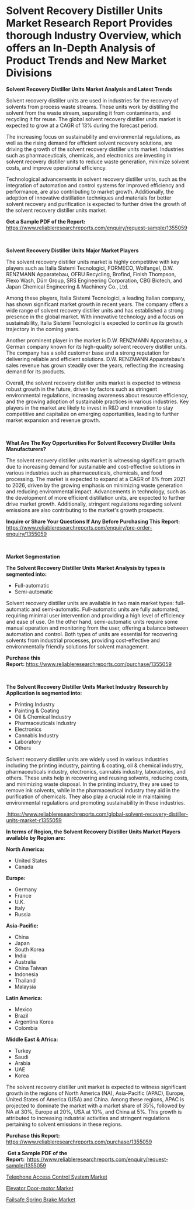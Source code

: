 <p><h1>Solvent Recovery Distiller Units Market Research Report Provides thorough Industry Overview, which offers an In-Depth Analysis of Product Trends and New Market Divisions</h1></p><p><strong>Solvent Recovery Distiller Units Market Analysis and Latest Trends</strong></p>
<p><p>Solvent recovery distiller units are used in industries for the recovery of solvents from process waste streams. These units work by distilling the solvent from the waste stream, separating it from contaminants, and recycling it for reuse. The global solvent recovery distiller units market is expected to grow at a CAGR of 13% during the forecast period.</p><p>The increasing focus on sustainability and environmental regulations, as well as the rising demand for efficient solvent recovery solutions, are driving the growth of the solvent recovery distiller units market. Industries such as pharmaceuticals, chemicals, and electronics are investing in solvent recovery distiller units to reduce waste generation, minimize solvent costs, and improve operational efficiency.</p><p>Technological advancements in solvent recovery distiller units, such as the integration of automation and control systems for improved efficiency and performance, are also contributing to market growth. Additionally, the adoption of innovative distillation techniques and materials for better solvent recovery and purification is expected to further drive the growth of the solvent recovery distiller units market.</p></p>
<p><strong>Get a Sample PDF of the Report:&nbsp;</strong> <a href="https://www.reliableresearchreports.com/enquiry/request-sample/1355059">https://www.reliableresearchreports.com/enquiry/request-sample/1355059</a></p>
<p>&nbsp;</p>
<p><strong>Solvent Recovery Distiller Units Major Market Players</strong></p>
<p><p>The solvent recovery distiller units market is highly competitive with key players such as Italia Sistemi Tecnologici, FORMECO, Wolfangel, D.W. RENZMANN Apparatebau, OFRU Recycling, Brofind, Finish Thompson, Flexo Wash, Dürr Group, SRS Engineering Corporation, CBG Biotech, and Japan Chemical Engineering & Machinery Co., Ltd.</p><p>Among these players, Italia Sistemi Tecnologici, a leading Italian company, has shown significant market growth in recent years. The company offers a wide range of solvent recovery distiller units and has established a strong presence in the global market. With innovative technology and a focus on sustainability, Italia Sistemi Tecnologici is expected to continue its growth trajectory in the coming years.</p><p>Another prominent player in the market is D.W. RENZMANN Apparatebau, a German company known for its high-quality solvent recovery distiller units. The company has a solid customer base and a strong reputation for delivering reliable and efficient solutions. D.W. RENZMANN Apparatebau's sales revenue has grown steadily over the years, reflecting the increasing demand for its products.</p><p>Overall, the solvent recovery distiller units market is expected to witness robust growth in the future, driven by factors such as stringent environmental regulations, increasing awareness about resource efficiency, and the growing adoption of sustainable practices in various industries. Key players in the market are likely to invest in R&D and innovation to stay competitive and capitalize on emerging opportunities, leading to further market expansion and revenue growth.</p></p>
<p>&nbsp;</p>
<p><strong>What Are The Key Opportunities For Solvent Recovery Distiller Units Manufacturers?</strong></p>
<p><p>The solvent recovery distiller units market is witnessing significant growth due to increasing demand for sustainable and cost-effective solutions in various industries such as pharmaceuticals, chemicals, and food processing. The market is expected to expand at a CAGR of 8% from 2021 to 2026, driven by the growing emphasis on minimizing waste generation and reducing environmental impact. Advancements in technology, such as the development of more efficient distillation units, are expected to further drive market growth. Additionally, stringent regulations regarding solvent emissions are also contributing to the market's growth prospects.</p></p>
<p><strong>Inquire or Share Your Questions If Any Before Purchasing This Report:</strong> <a href="https://www.reliableresearchreports.com/enquiry/pre-order-enquiry/1355059">https://www.reliableresearchreports.com/enquiry/pre-order-enquiry/1355059</a></p>
<p>&nbsp;</p>
<p><strong>Market Segmentation</strong></p>
<p><strong>The Solvent Recovery Distiller Units Market Analysis by types is segmented into:</strong></p>
<p><ul><li>Full-automatic</li><li>Semi-automatic</li></ul></p>
<p><p>Solvent recovery distiller units are available in two main market types: full-automatic and semi-automatic. Full-automatic units are fully automated, requiring minimal user intervention and providing a high level of efficiency and ease of use. On the other hand, semi-automatic units require some manual operation and monitoring from the user, offering a balance between automation and control. Both types of units are essential for recovering solvents from industrial processes, providing cost-effective and environmentally friendly solutions for solvent management.</p></p>
<p><strong>Purchase this Report:&nbsp;</strong><a href="https://www.reliableresearchreports.com/purchase/1355059">https://www.reliableresearchreports.com/purchase/1355059</a></p>
<p>&nbsp;</p>
<p><strong>The Solvent Recovery Distiller Units Market Industry Research by Application is segmented into:</strong></p>
<p><ul><li>Printing Industry</li><li>Painting & Coating</li><li>Oil & Chemical Industry</li><li>Pharmaceuticals Industry</li><li>Electronics</li><li>Cannabis Industry</li><li>Laboratory</li><li>Others</li></ul></p>
<p><p>Solvent recovery distiller units are widely used in various industries including the printing industry, painting & coating, oil & chemical industry, pharmaceuticals industry, electronics, cannabis industry, laboratories, and others. These units help in recovering and reusing solvents, reducing costs, and minimizing waste disposal. In the printing industry, they are used to remove ink solvents, while in the pharmaceutical industry they aid in the purification of chemicals. They also play a crucial role in maintaining environmental regulations and promoting sustainability in these industries.</p></p>
<p><a href="https://www.reliableresearchreports.com/global-solvent-recovery-distiller-units-market-r1355059">&nbsp;https://www.reliableresearchreports.com/global-solvent-recovery-distiller-units-market-r1355059</a></p>
<p><strong>In terms of Region, the Solvent Recovery Distiller Units Market Players available by Region are:</strong></p>
<p>
    <p> <strong> North America: </strong>
        <ul>
            <li>United States</li>
            <li>Canada</li>
        </ul>
        </p> 
    <p> <strong> Europe: </strong>
        <ul>
            <li>Germany</li>
            <li>France</li>
            <li>U.K.</li>
            <li>Italy</li>
            <li>Russia</li>
        </ul>
        </p> 
    <p> <strong> Asia-Pacific: </strong>
        <ul>
            <li>China</li>
            <li>Japan</li>
            <li>South Korea</li>
            <li>India</li>
            <li>Australia</li>
            <li>China Taiwan</li>
            <li>Indonesia</li>
            <li>Thailand</li>
            <li>Malaysia</li>
        </ul>
        </p> 
    <p> <strong> Latin America: </strong>
        <ul>
            <li>Mexico</li>
            <li>Brazil</li>
            <li>Argentina Korea</li>
            <li>Colombia</li>
        </ul>
        </p> 
    <p> <strong> Middle East & Africa: </strong>
        <ul>
            <li>Turkey</li>
            <li>Saudi</li>
            <li>Arabia</li>
            <li>UAE</li>
            <li>Korea</li>
        </ul>
    </p>
    </p>
<p><p>The solvent recovery distiller unit market is expected to witness significant growth in the regions of North America (NA), Asia-Pacific (APAC), Europe, United States of America (USA) and China. Among these regions, APAC is projected to dominate the market with a market share of 35%, followed by NA at 30%, Europe at 20%, USA at 10%, and China at 5%. This growth is attributed to increasing industrial activities and stringent regulations pertaining to solvent emissions in these regions.</p></p>
<p><strong>Purchase this Report: </strong><a href="https://www.reliableresearchreports.com/purchase/1355059">https://www.reliableresearchreports.com/purchase/1355059</a></p>
<p>&nbsp;<strong>Get a Sample PDF of the Report:&nbsp;&nbsp;</strong><a href="https://www.reliableresearchreports.com/enquiry/request-sample/1355059">https://www.reliableresearchreports.com/enquiry/request-sample/1355059</a></p>
<p><strong></strong></p>
<p><p><a href="https://github.com/sydneyHley85/Market-Research-Report-List-1/blob/main/telephone-access-control-system-market.md">Telephone Access Control System Market</a></p><p><a href="https://github.com/JordyBecker/Market-Research-Report-List-1/blob/main/elevator-door-motor-market.md">Elevator Door-motor Market</a></p><p><a href="https://github.com/trameciabutler45/Market-Research-Report-List-1/blob/main/failsafe-spring-brake-market.md">Failsafe Spring Brake Market</a></p></p>